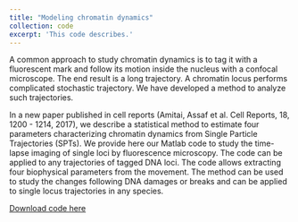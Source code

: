 ```yaml
---
title: "Modeling chromatin dynamics"
collection: code
excerpt: 'This code describes.'
---
```


A common approach to study chromatin dynamics is to tag it with a fluorescent mark and follow 
its motion inside the nucleus with a confocal microscope. The end result is a long trajectory. 
A chromatin locus performs complicated stochastic trajectory. We have developed a method to analyze such trajectories.

In a new paper published in cell reports (Amitai, Assaf et al. Cell Reports, 18, 1200 - 1214, 2017), we describe a statistical 
method to estimate four parameters characterizing chromatin dynamics from Single Particle Trajectories (SPTs). 
We provide here our Matlab code to study the time-lapse imaging of single loci by fluorescence microscopy. 
The code can be applied to any trajectories of tagged DNA loci. 
The code allows extracting four biophysical parameters from the movement. 
The method can be used to study the changes following DNA damages or breaks and can be applied to single locus 
trajectories in any species.

[Download code here](https://github.com/amitaiassaf/SPT_analysis)
